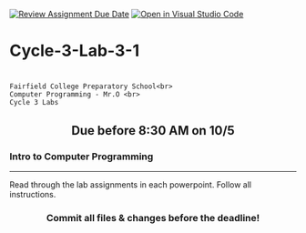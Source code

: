 [![Review Assignment Due Date](https://classroom.github.com/assets/deadline-readme-button-24ddc0f5d75046c5622901739e7c5dd533143b0c8e959d652212380cedb1ea36.svg)](https://classroom.github.com/a/FmZ_mPD8)
[![Open in Visual Studio Code](https://classroom.github.com/assets/open-in-vscode-718a45dd9cf7e7f842a935f5ebbe5719a5e09af4491e668f4dbf3b35d5cca122.svg)](https://classroom.github.com/online_ide?assignment_repo_id=12039175&assignment_repo_type=AssignmentRepo)
# Cycle-3-Lab-3-1<h1 align="center">
    Fairfield College Preparatory School<br>
    Computer Programming - Mr.O <br>
    Cycle 3 Labs
</h1>

<h2 align="center">Due before 8:30 AM on 10/5</h2>

### Intro to Computer Programming
---
Read through the lab assignments in each powerpoint. Follow all instructions.

<h3 align="center">Commit all files & changes before the deadline!</h3>
